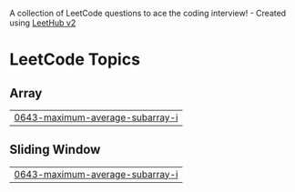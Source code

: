 A collection of LeetCode questions to ace the coding interview! - Created using [LeetHub v2](https://github.com/arunbhardwaj/LeetHub-2.0)
<!---LeetCode Topics Start-->
# LeetCode Topics
## Array
|  |
| ------- |
| [0643-maximum-average-subarray-i](https://github.com/UDAY475722/leetcode/tree/master/0643-maximum-average-subarray-i) |
## Sliding Window
|  |
| ------- |
| [0643-maximum-average-subarray-i](https://github.com/UDAY475722/leetcode/tree/master/0643-maximum-average-subarray-i) |
<!---LeetCode Topics End-->